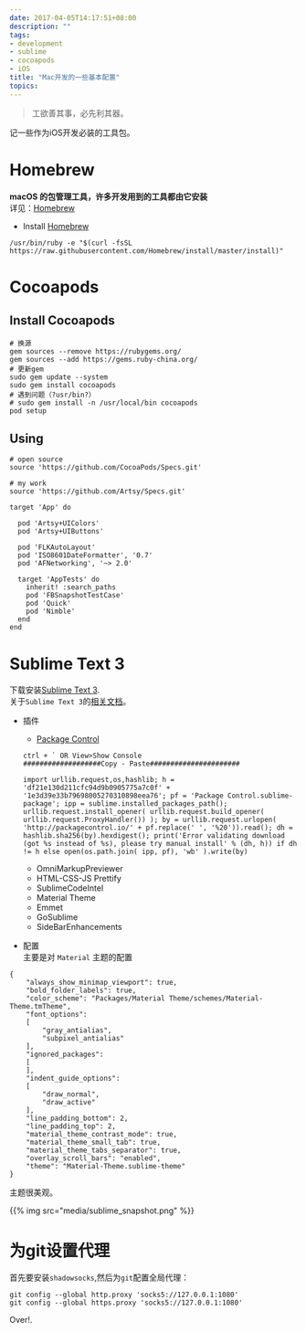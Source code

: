 ```yaml
---
date: 2017-04-05T14:17:51+08:00
description: ""
tags:
- development
- sublime
- cocoapods
- iOS
title: "Mac开发的一些基本配置"
topics:
---
```

>工欲善其事，必先利其器。

记一些作为iOS开发必装的工具包。
# Homebrew
**macOS 的包管理工具，许多开发用到的工具都由它安装**</br>
详见：[Homebrew](https://brew.sh/)
<!--more-->

- Install [Homebrew](https://brew.sh/)

```
/usr/bin/ruby -e "$(curl -fsSL https://raw.githubusercontent.com/Homebrew/install/master/install)"
```

# Cocoapods

## Install Cocoapods
```
# 换源
gem sources --remove https://rubygems.org/
gem sources --add https://gems.ruby-china.org/
# 更新gem
sudo gem update --system
sudo gem install cocoapods
# 遇到问题（?usr/bin?）
# sudo gem install -n /usr/local/bin cocoapods
pod setup
```

## Using
```
# open source
source 'https://github.com/CocoaPods/Specs.git'

# my work
source 'https://github.com/Artsy/Specs.git'

target 'App' do

  pod 'Artsy+UIColors'
  pod 'Artsy+UIButtons'

  pod 'FLKAutoLayout'
  pod 'ISO8601DateFormatter', '0.7'
  pod 'AFNetworking', '~> 2.0'

  target 'AppTests' do
    inherit! :search_paths
    pod 'FBSnapshotTestCase'
    pod 'Quick'
    pod 'Nimble'
  end
end
```

# Sublime Text 3
下载安装[Sublime Text 3](https://www.sublimetext.com/3).</br>
关于`Sublime Text 3`的[相关文档](http/:/feliving.github.io/Sublime-Text-3-Documentation/index.html)。

- 插件
	+ [Package Control](https://packagecontrol.io)

	```
	ctrl + ` OR View>Show Console
	###################Copy - Paste######################
	
	import urllib.request,os,hashlib; h = 'df21e130d211cfc94d9b0905775a7c0f' + '1e3d39e33b79698005270310898eea76'; pf = 'Package Control.sublime-package'; ipp = sublime.installed_packages_path(); urllib.request.install_opener( urllib.request.build_opener( urllib.request.ProxyHandler()) ); by = urllib.request.urlopen( 'http://packagecontrol.io/' + pf.replace(' ', '%20')).read(); dh = hashlib.sha256(by).hexdigest(); print('Error validating download (got %s instead of %s), please try manual install' % (dh, h)) if dh != h else open(os.path.join( ipp, pf), 'wb' ).write(by)
	```
	+ OmniMarkupPreviewer
	+ HTML-CSS-JS Prettify
	+ SublimeCodeIntel
	+ Material Theme
	+ Emmet
	+ GoSublime
	+ SideBarEnhancements
- 配置</br>
主要是对 `Material` 主题的配置
```
{
	"always_show_minimap_viewport": true,
	"bold_folder_labels": true,
	"color_scheme": "Packages/Material Theme/schemes/Material-Theme.tmTheme",
	"font_options":
	[
		"gray_antialias",
		"subpixel_antialias"
	],
	"ignored_packages":
	[
	],
	"indent_guide_options":
	[
		"draw_normal",
		"draw_active"
	],
	"line_padding_bottom": 2,
	"line_padding_top": 2,
	"material_theme_contrast_mode": true,
	"material_theme_small_tab": true,
	"material_theme_tabs_separator": true,
	"overlay_scroll_bars": "enabled",
	"theme": "Material-Theme.sublime-theme"
}
```
主题很美观。

{{% img src="media/sublime_snapshot.png" %}}

# 为git设置代理

首先要安装`shadowsocks`,然后为`git`配置全局代理：
```
git config --global http.proxy 'socks5://127.0.0.1:1080'
git config --global https.proxy 'socks5://127.0.0.1:1080'
```
Over!.
